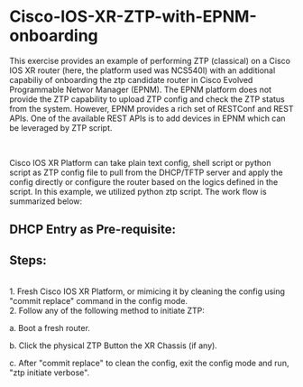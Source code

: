 # Cisco-IOS-XR-ZTP-with-EPNM-onboarding

This exercise provides an example of performing ZTP (classical) on a Cisco IOS XR router (here, the platform used was NCS540l) with an additional capabiliy of onboarding the ztp candidate router in Cisco Evolved Programmable Networ Manager (EPNM). The EPNM platform does not provide the ZTP capability to upload ZTP config and check the ZTP status from the system. However, EPNM provides a rich set of RESTConf and REST APIs. One of the available REST APIs is to add devices in EPNM which can be leveraged by ZTP script. 

</br>

Cisco IOS XR Platform can take plain text config, shell script or python script as ZTP config file to pull from the DHCP/TFTP server and apply the config directly or configure the router based on the logics defined in the script.
In this example, we utilized python ztp script. The work flow is summarized below:


## DHCP Entry as Pre-requisite:

## Steps:

</br>1. Fresh Cisco IOS XR Platform, or mimicing it by cleaning the config using "commit replace" command in the config mode.
</br>2. Follow any of the following method to initiate ZTP:
</br></p>    a. Boot a fresh router.
</br></p>    b. Click the physical ZTP Button the XR Chassis (if any).
</br></p>    c. After "commit replace" to clean the config, exit the config mode and run, "ztp initiate verbose".
